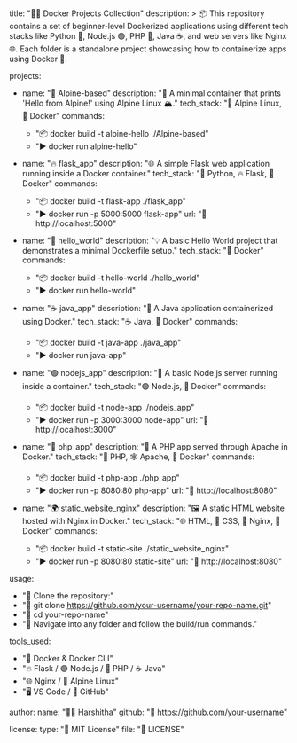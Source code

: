 title: "🐳✨ Docker Projects Collection"
description: >
  📦 This repository contains a set of beginner-level Dockerized applications using different tech stacks like Python 🐍, Node.js 🟢, PHP 🐘, Java ☕, and web servers like Nginx 🌐.
  Each folder is a standalone project showcasing how to containerize apps using Docker 🐳.

projects:
  - name: "🚀 Alpine-based"
    description: "🔧 A minimal container that prints 'Hello from Alpine!' using Alpine Linux 🏔️."
    tech_stack: "🐧 Alpine Linux, 🐳 Docker"
    commands:
      - "📦 docker build -t alpine-hello ./Alpine-based"
      - "▶️ docker run alpine-hello"

  - name: "🔥 flask_app"
    description: "🌐 A simple Flask web application running inside a Docker container."
    tech_stack: "🐍 Python, 🔥 Flask, 🐳 Docker"
    commands:
      - "📦 docker build -t flask-app ./flask_app"
      - "▶️ docker run -p 5000:5000 flask-app"
    url: "🔗 http://localhost:5000"

  - name: "👋 hello_world"
    description: "💡 A basic Hello World project that demonstrates a minimal Dockerfile setup."
    tech_stack: "🐳 Docker"
    commands:
      - "📦 docker build -t hello-world ./hello_world"
      - "▶️ docker run hello-world"

  - name: "☕ java_app"
    description: "📘 A Java application containerized using Docker."
    tech_stack: "☕ Java, 🐳 Docker"
    commands:
      - "📦 docker build -t java-app ./java_app"
      - "▶️ docker run java-app"

  - name: "🟢 nodejs_app"
    description: "🧩 A basic Node.js server running inside a container."
    tech_stack: "🟢 Node.js, 🐳 Docker"
    commands:
      - "📦 docker build -t node-app ./nodejs_app"
      - "▶️ docker run -p 3000:3000 node-app"
    url: "🔗 http://localhost:3000"

  - name: "🐘 php_app"
    description: "📄 A PHP app served through Apache in Docker."
    tech_stack: "🐘 PHP, 🕸️ Apache, 🐳 Docker"
    commands:
      - "📦 docker build -t php-app ./php_app"
      - "▶️ docker run -p 8080:80 php-app"
    url: "🔗 http://localhost:8080"

  - name: "🌍 static_website_nginx"
    description: "🖼️ A static HTML website hosted with Nginx in Docker."
    tech_stack: "🌐 HTML, 🎨 CSS, 🌋 Nginx, 🐳 Docker"
    commands:
      - "📦 docker build -t static-site ./static_website_nginx"
      - "▶️ docker run -p 8080:80 static-site"
    url: "🔗 http://localhost:8080"

usage:
  - "📁 Clone the repository:"
  - "🔧 git clone https://github.com/your-username/your-repo-name.git"
  - "📂 cd your-repo-name"
  - "🚀 Navigate into any folder and follow the build/run commands."

tools_used:
  - "🐳 Docker & Docker CLI"
  - "🔥 Flask / 🟢 Node.js / 🐘 PHP / ☕ Java"
  - "🌐 Nginx / 🐧 Alpine Linux"
  - "🖥️ VS Code / 🐙 GitHub"

author:
  name: "👩‍💻 Harshitha"
  github: "🔗 https://github.com/your-username"

license:
  type: "📜 MIT License"
  file: "📄 LICENSE"

